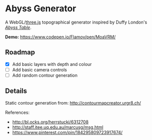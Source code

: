 # Abyss Generator

A WebGL/[three.js](https://www.threejs.org/) topographical generator inspired by Duffy London's [*Abyss Table*](https://www.duffylondon.com/product/tables/abyss-table/).

**Demo:** https://www.codepen.io/Flamov/pen/MoaVRM/

## Roadmap

- [x] Add basic layers with depth and colour
- [ ] Add basic camera controls
- [ ] Add random contour generation

## Details

Static contour generation from: http://contourmapcreator.urgr8.ch/

References:
* http://bl.ocks.org/herrstucki/6312708
* http://staff.itee.uq.edu.au/marcusg/msg.html
* https://www.pinterest.com/pin/184295809723917674/
